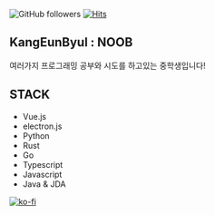 ![GitHub followers](https://img.shields.io/github/followers/KangByulZzi0326?style=plastic)
[![Hits](https://hits.seeyoufarm.com/api/count/incr/badge.svg?url=https%3A%2F%2Fgithub.com%2FKangByulZzi&count_bg=%2379C83D&title_bg=%23555555&icon=&icon_color=%23E7E7E7&title=hits&edge_flat=false)](https://hits.seeyoufarm.com)

## KangEunByul : NOOB
여러가지 프로그래밍 공부와 시도를 하고있는 중학생입니다!

## STACK
- Vue.js
- electron.js
- Python
- Rust
- Go
- Typescript
- Javascript
- Java & JDA

[![ko-fi](https://ko-fi.com/img/githubbutton_sm.svg)](https://ko-fi.com/G2G05XCEW)
